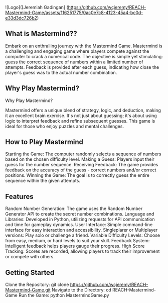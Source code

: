 ![Logo]([Jeremiah Gadingan] (https://github.com/wcjeremy/REACH-Mastermind-Game/assets/116251775/0ac0e7c8-4123-45a4-bc0d-e33d3dc726b2)


## What is Mastermind??
 
Embark on an enthralling journey with the Mastermind Game. Mastermind is a challenging and engaging game where players compete against the computer to crack a numerical code. The objective is simple yet stimulating: guess the correct sequence of numbers within a limited number of attempts. Feedback is provided after each guess, indicating how close the player's guess was to the actual number combination.

## Why Play Mastermind?

Why Play Mastermind?

Mastermind offers a unique blend of strategy, logic, and deduction, making it an excellent brain exercise. It's not just about guessing; it's about using logic to interpret feedback and refine subsequent guesses. This game is ideal for those who enjoy puzzles and mental challenges.

## How to Play Mastermind 

Starting the Game: The computer randomly selects a sequence of numbers based on the chosen difficulty level.
Making a Guess: Players input their guess for the number sequence.
Receiving Feedback: The game provides feedback on the accuracy of the guess - correct numbers and/or correct positions.
Winning the Game: The goal is to correctly guess the entire sequence within the given attempts.

## Features

Random Number Generation: The game uses the Random Number Generator API to create the secret number combinations.
Language and Libraries: Developed in Python, utilizing requests for API communication and time for gameplay dynamics.
User Interface: Simple command-line interface for easy interaction and accessibility.
Singleplarer or Multiplayer versions: Play solo or challenge a friend.
Variable Difficulty Levels: Choose from easy, medium, or hard levels to suit your skill.
Feedback System: Intelligent feedback helps players gauge their progress.
High Score Tracking: Scores are recorded, allowing players to track their improvement or compete with others.

## Getting Started
Clone the Repository: git clone https://github.com/wcjeremy/REACH-Mastermind-Game.git
Navigate to the Directory: cd REACH-Mastermind-Game
Run the Game: python MastermindGame.py
